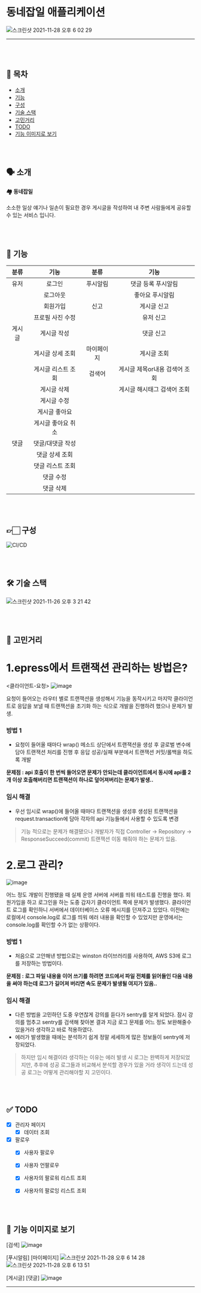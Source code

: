 # 동네잡일 애플리케이션
![스크린샷 2021-11-28 오후 6 02 29](https://user-images.githubusercontent.com/76893270/143741136-08c76afb-7112-461e-927a-b99913d7d302.png)

---

<br/><br/>

## 📜 목차
* [소개](#-소개)
* [기능](#-기능)
* [구성](#-구성)
* [기술 스택](#-기술-스택)
* [고민거리](#-고민거리)
* [TODO](#-TODO)
* [기능 이미지로 보기](#-기능-이미지로-보기)

<br/><br/>

## 🗣 소개

#### 🏘 동네잡일

소소한 일상 얘기나 일손이 필요한 경우 게시글을 작성하여 내 주변 사람들에게 공유할 수 있는 서비스 입니다.


<br/><br/>

## 🧩 기능

| 분류 | 기능 | 분류 | 기능 |
| :---: | :---: | :---: | :---: |
| 유저 | 로그인 | 푸시알림 | 댓글 등록 푸시알림 |
| | 로그아웃 |  | 좋아요 푸시알림 |
| | 회원가입 | 신고 | 게시글 신고 |
| | 프로필 사진 수정 | | 유저 신고 |
| 게시글 | 게시글 작성| | 댓글 신고 | 
| | 게시글 상세 조회 | 마이페이지 | 게시글 조회 | 
| | 게시글 리스트 조회 | 검색어 | 게시글 제목or내용 검색어 조회 |  
| | 게시글 삭제 | | 게시글 해시태그 검색어 조회 |
| | 게시글 수정 | 
| | 게시글 좋아요 | 
| | 게시글 좋아요 취소 | 
| 댓글 | 댓글/대댓글 작성 | 
| | 댓글 상세 조회 | 
| | 댓글 리스트 조회 |
| | 댓글 수정 |
| | 댓글 삭제 | 








<br/><br/>

## 👉🏻 구성

![CI/CD](https://user-images.githubusercontent.com/76893270/142574951-9e825d87-ce6a-49d1-8013-ce9dd490e526.png)

<br/><br/>

## 🛠 기술 스택
![스크린샷 2021-11-26 오후 3 21 42](https://user-images.githubusercontent.com/76893270/143536139-a32ac665-5c0d-4aaa-9f51-28fa637298fc.png)

<br/><br/>

## 🤦 고민거리 
 # 1.epress에서 트랜잭션 관리하는 방법은?

  <클라이언트-요청>
  ![image](https://user-images.githubusercontent.com/76893270/142581494-10a20da0-b587-41d5-a1fd-ff8429873d9e.png)

 요청이 들어오는 라우터 별로 트랜잭션을 생성해서 기능을 동작시키고 마지막 클라이언트로 응답을 보낼 때 트랜잭션을 초기화 하는 식으로 개발을 진행하려 했으나 문제가 발생. 
 
 ### 방법 1
  - 요청이 들어올 때마다 wrap() 메소드 상단에서 트랜잭션을 생성 후 글로벌 변수에 담아 트랜잭션 처리를 진행 후 응답 성공/실패 부분에서 트랜잭션 커밋/롤백을 하도록 개발 
  
  **문제점 : api 호출이 한 번씩 들어오면 문제가 안되는데 클라이언트에서 동시에 api를 2개 이상 호출해버리면 트랜잭션이 하나로 덮어져버리는 문제가 발생..**
 
 ### 임시 해결 
  - 우선 임시로 wrap()에 들어올 때마다 트랜잭션을 생성후 생성된 트랜잭션을 request.transaction에 담아 각자의 api 기능들에서 사용할 수 있도록 변경  
  > 기능 적으로는 문제가 해결됐으나 개발자가 직접 Controller -> Repository -> ResponseSucceed(commit) 트랜잭션 이동 해줘야 하는 문제가 있음.
      
      
 # 2.로그 관리?
 ![image](https://user-images.githubusercontent.com/76893270/142726649-ea7059bd-6e9f-4146-a219-bd95483325e9.png)

 어느 정도 개발이 진행됐을 때 실제 운영 서버에 서버를 띄워 테스트를 진행을 했다. 회원가입을 하고 로그인을 하는 도중 갑자기 클라이언트 쪽에 문제가 발생했다. 클라이언트 로그를 확인하니 서버에서 
 데이터베이스 오류 메시지를 던져주고 있었다. 이전에는 로컬에서 console.log로 로그를 띄워 에러 내용을 확인할 수 있었지만 운영에서는 console.log를 확인할 수가 없는 상황이다. 
 
 ### 방법 1
  - 처음으로 고안해낸 방법으로는 winston 라이브러리를 사용하여, AWS S3에 로그를 저장하는 방법이다.  
  
 **문제점 : 로그 파일 내용을 이어 쓰기를 하려면 코드에서 파일 전체를 읽어들인 다음 내용을 써야 하는데 로그가 길어져 버리면 속도 문제가 발생될 여지가 있음..**
    
 ### 임시 해결
  - 다른 방법을 고민하던 도중 우연찮게 강의를 듣다가 sentry를 알게 되었다. 잠시 강의를 멈추고 sentry를 검색해 찾아본 결과 지금 로그 문제를 어느 정도 보완해줄수 있을거라 생각하고 바로 적용하였다.  
  - 에러가 발생했을 때에는 분석하기 쉽게 정말 세세하게 많은 정보들이 sentry에 저장되었다. 
    
  > 하지만 임시 해결이라 생각하는 이유는 에러 발생 시 로그는 완벽하게 저장되었지만, 추후에 성공 로그들과 비교해서 분석할 경우가 있을 거라 생각이 드는데 성공 로그는 어떻게 관리해야할 지 고민이다. 
  

<br/><br/>

## ✅ TODO

- [x] 관리자 페이지
  - [x] 데이터 조회
- [x] 팔로우
    - [x] 사용자 팔로우
    - [x] 사용자 언팔로우
    - [x] 사용자의 팔로워 리스트 조회
    - [x] 사용자의 팔로잉 리스트 조회


<br/><br/>

## 🧩 기능 이미지로 보기
[검색]
![image](https://user-images.githubusercontent.com/76893270/143752981-3110919a-66e9-49a4-91be-bfc4a70f8849.png)


[푸시알림]  [마이페이지] 
![스크린샷 2021-11-28 오후 6 14 28](https://user-images.githubusercontent.com/76893270/143749520-fc20c88d-76a2-405b-9a42-550a354a7cd6.png)  ![스크린샷 2021-11-28 오후 6 13 51](https://user-images.githubusercontent.com/76893270/143749578-7782ba55-345d-4ef5-8a0d-c97b829ef5b2.png)

[게시글] [댓글] 
![image](https://user-images.githubusercontent.com/76893270/143751918-a2bc8f94-3693-4ff8-93db-5cc20fd8c061.png)




---
